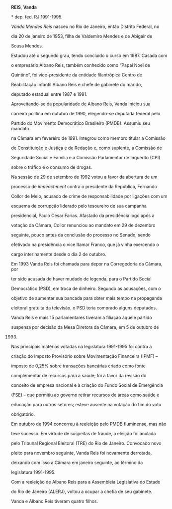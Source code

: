**REIS**, **Vanda**



\* dep. fed. RJ 1991-1995.



*Vanda Mendes Reis* nasceu no Rio de Janeiro, então Distrito Federal, no

dia 20 de janeiro de 1953, filha de Valdemiro Mendes e de Abigair de

Sousa Mendes.



Estudou até o segundo grau, tendo concluído o curso em 1987. Casada com

o empresário Albano Reis, também conhecido como “Papai Noel de

Quintino”, foi vice-presidente da entidade filantrópica Centro de

Reabilitação Infantil Albano Reis e chefe de gabinete do marido,

deputado estadual entre 1987 e 1991.



Aproveitando-se da popularidade de Albano Reis, Vanda iniciou sua

carreira política em outubro de 1990, elegendo-se deputada federal pelo

Partido do Movimento Democrático Brasileiro (PMDB). Assumiu seu mandato

na Câmara em fevereiro de 1991. Integrou como membro titular a Comissão

de Constituição e Justiça e de Redação e, como suplente, a Comissão de

Seguridade Social e Família e a Comissão Parlamentar de Inquérito (CPI)

sobre o tráfico e o consumo de drogas.



Na sessão de 29 de setembro de 1992 votou a favor da abertura de um

processo de *impeachment* contra o presidente da República, Fernando

Collor de Melo, acusado de crime de responsabilidade por ligações com um

esquema de corrupção liderado pelo tesoureiro de sua campanha

presidencial, Paulo César Farias. Afastado da presidência logo após a

votação da Câmara, Collor renunciou ao mandato em 29 de dezembro

seguinte, pouco antes da conclusão do processo no Senado, sendo

efetivado na presidência o vice Itamar Franco, que já vinha exercendo o

cargo interinamente desde o dia 2 de outubro.



Em 1993 Vanda Reis foi chamada para depor na Corregedoria da Câmara, por

ter sido acusada de haver mudado de legenda, para o Partido Social

Democrático (PSD), em troca de dinheiro. Segundo as acusações, com o

objetivo de aumentar sua bancada para obter mais tempo na propaganda

eleitoral gratuita da televisão, o PSD teria comprado alguns deputados.

Vanda Reis e mais 15 parlamentares tiveram a filiação àquele partido

suspensa por decisão da Mesa Diretora da Câmara, em 5 de outubro de

1993.



Nas principais matérias votadas na legislatura 1991-1995 foi contra a

criação do Imposto Provisório sobre Movimentação Financeira (IPMF) –

imposto de 0,25% sobre transações bancárias criado como fonte

complementar de recursos para a saúde; foi a favor da revisão do

conceito de empresa nacional e à criação do Fundo Social de Emergência

(FSE) – que permitiu ao governo retirar recursos de áreas como saúde e

educação para outros setores; esteve ausente na votação do fim do voto

obrigatório.



Em outubro de 1994 concorreu à reeleição pelo PMDB fluminense, mas não

teve sucesso. Em virtude de suspeitas de fraude, a eleição foi anulada

pelo Tribunal Regional Eleitoral (TRE) do Rio de Janeiro. Convocado novo

pleito para novembro seguinte, Vanda Reis foi novamente derrotada,

deixando com isso a Câmara em janeiro seguinte, ao término da

legislatura 1991-1995.



Com a reeleição de Albano Reis para a Assembleia Legislativa do Estado

do Rio de Janeiro (ALERJ), voltou a ocupar a chefia de seu gabinete.



Vanda e Albano Reis tiveram quatro filhos.




